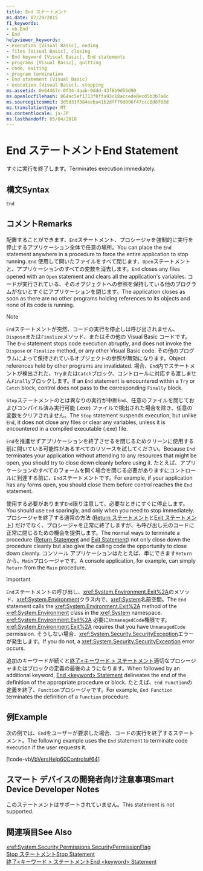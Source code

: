 ```yaml
---
title: End ステートメント
ms.date: 07/20/2015
f1_keywords:
- vb.End
- End
helpviewer_keywords:
- execution [Visual Basic], ending
- files [Visual Basic], closing
- End keyword [Visual Basic], End statements
- programs [Visual Basic], quitting
- code, exiting
- program termination
- End statement [Visual Basic]
- execution [Visual Basic], stopping
ms.assetid: 0e64467c-0f34-4aab-9ddd-43f8b9d55d90
ms.openlocfilehash: 864ac5ef1713f8ffa93c18accede8ecd5b3b7a8c
ms.sourcegitcommit: 3d5d33f384eeba41b2dff79d096f47ccc8d8f03d
ms.translationtype: MT
ms.contentlocale: ja-JP
ms.lasthandoff: 05/04/2018
---
```

# <a name="end-statement"></a><span data-ttu-id="bb793-102">End ステートメント</span><span class="sxs-lookup"><span data-stu-id="bb793-102">End Statement</span></span>
<span data-ttu-id="bb793-103">すぐに実行を終了します。</span><span class="sxs-lookup"><span data-stu-id="bb793-103">Terminates execution immediately.</span></span>  
  
## <a name="syntax"></a><span data-ttu-id="bb793-104">構文</span><span class="sxs-lookup"><span data-stu-id="bb793-104">Syntax</span></span>  
  
```  
End  
```  
  
## <a name="remarks"></a><span data-ttu-id="bb793-105">コメント</span><span class="sxs-lookup"><span data-stu-id="bb793-105">Remarks</span></span>  
 <span data-ttu-id="bb793-106">配置することができます、`End`ステートメント、プロシージャを強制的に実行を停止するアプリケーション全体で任意の場所。</span><span class="sxs-lookup"><span data-stu-id="bb793-106">You can place the `End` statement anywhere in a procedure to force the entire application to stop running.</span></span> <span data-ttu-id="bb793-107">`End` 使用して開いたファイルをすべて閉じます、`Open`ステートメントと、アプリケーションのすべての変数を消去します。</span><span class="sxs-lookup"><span data-stu-id="bb793-107">`End` closes any files opened with an `Open` statement and clears all the application's variables.</span></span> <span data-ttu-id="bb793-108">コードが実行されている、そのオブジェクトへの参照を保持している他のプログラムがないとすぐにアプリケーションを閉じます。</span><span class="sxs-lookup"><span data-stu-id="bb793-108">The application closes as soon as there are no other programs holding references to its objects and none of its code is running.</span></span>  
  
> [!NOTE]
>  <span data-ttu-id="bb793-109">`End`ステートメントが突然、コードの実行を停止しは呼び出されません、`Dispose`または`Finalize`メソッド、またはその他の Visual Basic コードです。</span><span class="sxs-lookup"><span data-stu-id="bb793-109">The `End` statement stops code execution abruptly, and does not invoke the `Dispose` or `Finalize` method, or any other Visual Basic code.</span></span> <span data-ttu-id="bb793-110">その他のプログラムによって保持されているオブジェクトの参照が無効になります。</span><span class="sxs-lookup"><span data-stu-id="bb793-110">Object references held by other programs are invalidated.</span></span> <span data-ttu-id="bb793-111">場合、`End`内でステートメントが検出された、`Try`または`Catch`ブロック、コントロールに対応する渡しません`Finally`ブロックします。</span><span class="sxs-lookup"><span data-stu-id="bb793-111">If an `End` statement is encountered within a `Try` or `Catch` block, control does not pass to the corresponding `Finally` block.</span></span>  
  
 <span data-ttu-id="bb793-112">`Stop`ステートメントのとは異なりの実行が中断`End`、任意のファイルを閉じておよびコンパイル済み実行可能 (.exe) ファイルで検出された場合を除き、任意の変数をクリアされません。</span><span class="sxs-lookup"><span data-stu-id="bb793-112">The `Stop` statement suspends execution, but unlike `End`, it does not close any files or clear any variables, unless it is encountered in a compiled executable (.exe) file.</span></span>  
  
 <span data-ttu-id="bb793-113">`End`を推進せずアプリケーションを終了させるを閉じるためクリーンに使用する前に開いている可能性があるすべてのリソースを試してください。</span><span class="sxs-lookup"><span data-stu-id="bb793-113">Because `End` terminates your application without attending to any resources that might be open, you should try to close down cleanly before using it.</span></span> <span data-ttu-id="bb793-114">たとえば、アプリケーションのすべてのフォームを開く場合を閉じる必要がありますにコントロールに到達する前に、`End`ステートメントです。</span><span class="sxs-lookup"><span data-stu-id="bb793-114">For example, if your application has any forms open, you should close them before control reaches the `End` statement.</span></span>  
  
 <span data-ttu-id="bb793-115">使用する必要があります`End`限り注意して、必要なときにすぐに停止します。</span><span class="sxs-lookup"><span data-stu-id="bb793-115">You should use `End` sparingly, and only when you need to stop immediately.</span></span> <span data-ttu-id="bb793-116">プロシージャを終了する通常の方法 ([Return ステートメント](../../../visual-basic/language-reference/statements/return-statement.md)と[Exit ステートメント](../../../visual-basic/language-reference/statements/exit-statement.md)) だけでなく、プロシージャを正常に終了しますが、も呼び出し元のコードに正常に閉じるための機会を提供します。</span><span class="sxs-lookup"><span data-stu-id="bb793-116">The normal ways to terminate a procedure ([Return Statement](../../../visual-basic/language-reference/statements/return-statement.md) and [Exit Statement](../../../visual-basic/language-reference/statements/exit-statement.md)) not only close down the procedure cleanly but also give the calling code the opportunity to close down cleanly.</span></span> <span data-ttu-id="bb793-117">コンソール アプリケーションはたとえば、単にできます`Return`から、`Main`プロシージャです。</span><span class="sxs-lookup"><span data-stu-id="bb793-117">A console application, for example, can simply `Return` from the `Main` procedure.</span></span>  
  
> [!IMPORTANT]
>  <span data-ttu-id="bb793-118">`End`ステートメントの呼び出し、<xref:System.Environment.Exit%2A>のメソッド、<xref:System.Environment>クラス内で、<xref:System>名前空間。</span><span class="sxs-lookup"><span data-stu-id="bb793-118">The `End` statement calls the <xref:System.Environment.Exit%2A> method of the <xref:System.Environment> class in the <xref:System> namespace.</span></span> <span data-ttu-id="bb793-119"><xref:System.Environment.Exit%2A> 必要に`UnmanagedCode`権限です。</span><span class="sxs-lookup"><span data-stu-id="bb793-119"><xref:System.Environment.Exit%2A> requires that you have `UnmanagedCode` permission.</span></span> <span data-ttu-id="bb793-120">そうしない場合、<xref:System.Security.SecurityException>エラーが発生します。</span><span class="sxs-lookup"><span data-stu-id="bb793-120">If you do not, a <xref:System.Security.SecurityException> error occurs.</span></span>  
  
 <span data-ttu-id="bb793-121">追加のキーワードが続くと[終了\<キーワード > ステートメント](../../../visual-basic/language-reference/statements/end-keyword-statement.md)適切なプロシージャまたはブロックの定義の最後のようになります。</span><span class="sxs-lookup"><span data-stu-id="bb793-121">When followed by an additional keyword, [End \<keyword> Statement](../../../visual-basic/language-reference/statements/end-keyword-statement.md) delineates the end of the definition of the appropriate procedure or block.</span></span> <span data-ttu-id="bb793-122">たとえば、`End Function`の定義を終了、`Function`プロシージャです。</span><span class="sxs-lookup"><span data-stu-id="bb793-122">For example, `End Function` terminates the definition of a `Function` procedure.</span></span>  
  
## <a name="example"></a><span data-ttu-id="bb793-123">例</span><span class="sxs-lookup"><span data-stu-id="bb793-123">Example</span></span>  
 <span data-ttu-id="bb793-124">次の例では、`End`をユーザーが要求した場合、コードの実行を終了するステートメント。</span><span class="sxs-lookup"><span data-stu-id="bb793-124">The following example uses the `End` statement to terminate code execution if the user requests it.</span></span>  
  
 [!code-vb[VbVersHelp60Controls#64](../../../visual-basic/language-reference/statements/codesnippet/VisualBasic/end-statement_1.vb)]  
  
## <a name="smart-device-developer-notes"></a><span data-ttu-id="bb793-125">スマート デバイスの開発者向け注意事項</span><span class="sxs-lookup"><span data-stu-id="bb793-125">Smart Device Developer Notes</span></span>  
 <span data-ttu-id="bb793-126">このステートメントはサポートされていません。</span><span class="sxs-lookup"><span data-stu-id="bb793-126">This statement is not supported.</span></span>  
  
## <a name="see-also"></a><span data-ttu-id="bb793-127">関連項目</span><span class="sxs-lookup"><span data-stu-id="bb793-127">See Also</span></span>  
 <xref:System.Security.Permissions.SecurityPermissionFlag>  
 [<span data-ttu-id="bb793-128">Stop ステートメント</span><span class="sxs-lookup"><span data-stu-id="bb793-128">Stop Statement</span></span>](../../../visual-basic/language-reference/statements/stop-statement.md)  
 [<span data-ttu-id="bb793-129">終了\<キーワード > ステートメント</span><span class="sxs-lookup"><span data-stu-id="bb793-129">End \<keyword> Statement</span></span>](../../../visual-basic/language-reference/statements/end-keyword-statement.md)
